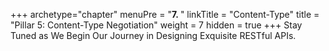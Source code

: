 +++
archetype="chapter"
menuPre = "<b>7. </b>"
linkTitle = "Content-Type"
title = "Pillar 5: Content-Type Negotiation"
weight = 7
hidden = true
+++
Stay Tuned as We Begin Our Journey in Designing Exquisite RESTful APIs.
